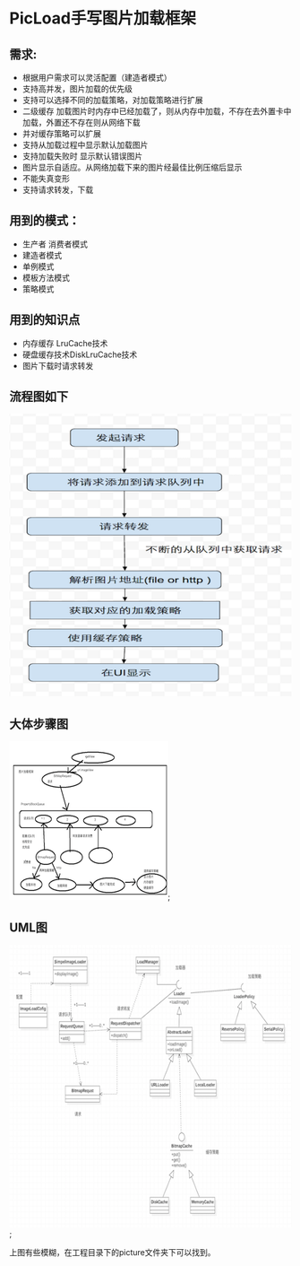 # PicLoad手写图片加载框架
需求:
---
* 根据用户需求可以灵活配置（建造者模式）
* 支持高并发，图片加载的优先级 
* 支持可以选择不同的加载策略，对加载策略进行扩展
* 二级缓存  加载图片时内存中已经加载了，则从内存中加载，不存在去外置卡中加载，外置还不存在则从网络下载
* 并对缓存策略可以扩展
* 支持从加载过程中显示默认加载图片
* 支持加载失败时 显示默认错误图片
* 图片显示自适应。从网络加载下来的图片经最佳比例压缩后显示
* 不能失真变形
* 支持请求转发，下载

用到的模式：
---------
* 生产者 消费者模式
* 建造者模式
* 单例模式
* 模板方法模式
* 策略模式

用到的知识点
-----------
* 内存缓存 LruCache技术
* 硬盘缓存技术DiskLruCache技术
* 图片下载时请求转发

流程图如下
---------
![](https://github.com/xingege662/PicLoad/blob/master/Pic/picture/stream_graph.png)

大体步骤图
---------
![](https://github.com/xingege662/PicLoad/blob/master/Pic/picture/framework.png);

UML图
-----
![](https://github.com/xingege662/PicLoad/blob/master/Pic/picture/uml.png);

上图有些模糊，在工程目录下的picture文件夹下可以找到。<br>
